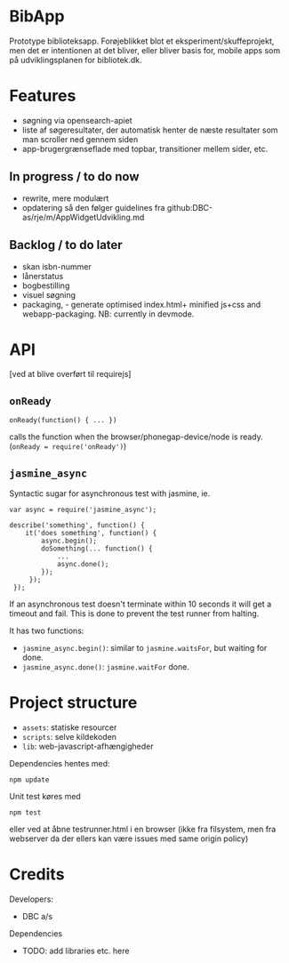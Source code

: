 # BibApp

Prototype biblioteksapp. Forøjeblikket blot et eksperiment/skuffeprojekt, men det er intentionen at det bliver, eller bliver basis for, mobile apps som på udviklingsplanen for bibliotek.dk.

# Features

- søgning via opensearch-apiet
- liste af søgeresultater, der automatisk henter de næste resultater som man scroller ned gennem siden
- app-brugergrænseflade med topbar, transitioner mellem sider, etc.

## In progress / to do now


- rewrite, mere modulært
- opdatering så den følger guidelines fra github:DBC-as/rje/m/AppWidgetUdvikling.md

## Backlog / to do later

- skan isbn-nummer
- lånerstatus
- bogbestilling
- visuel søgning
- packaging, - generate optimised index.html+ minified js+css and webapp-packaging. NB: currently in devmode.


# API
[ved at blive overført til requirejs]

## `onReady`

    onReady(function() { ... })

calls the function when the browser/phonegap-device/node is ready. (`onReady = require('onReady')`)

## `jasmine_async`

Syntactic sugar for asynchronous test with jasmine, ie.

    var async = require('jasmine_async');

    describe('something', function() {
        it('does something', function() {
            async.begin(); 
            doSomething(... function() {
                ...
                async.done();
            });
         });
     });

If an asynchronous test doesn't terminate within 10 seconds it will get a timeout and fail. This is done to prevent the test runner from halting.

It has two functions:
- `jasmine_async.begin()`: similar to `jasmine.waitsFor`, but waiting for done.
- `jasmine_async.done()`: `jasmine.waitFor` done.

# Project structure

- `assets`: statiske resourcer
- `scripts`: selve kildekoden
- `lib`: web-javascript-afhængigheder


Dependencies hentes med:

    npm update

Unit test køres med 

    npm test

eller ved at åbne testrunner.html i en browser (ikke fra filsystem, men fra webserver da der ellers kan være issues med same origin policy)

# Credits

Developers:

- DBC a/s

Dependencies

- TODO: add libraries etc. here
